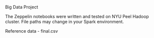 Big Data Project

The Zeppelin notebooks were written and tested on NYU Peel Hadoop cluster. File paths may change in your Spark environment.

Reference data - final.csv
